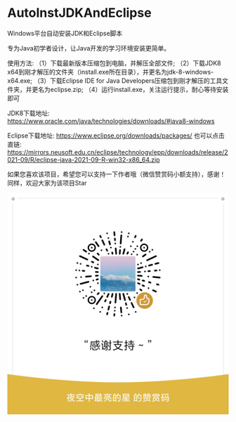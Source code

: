  # AutoInstJDKAndEclipse
Windows平台自动安装JDK和Eclipse脚本

专为Java初学者设计，让Java开发的学习环境安装更简单。

使用方法:
（1）下载最新版本压缩包到电脑，并解压全部文件;
（2）下载JDK8 x64到刚才解压的文件夹（install.exe所在目录），并更名为jdk-8-windows-x64.exe;
（3）下载Eclipse IDE for Java Developers压缩包到刚才解压的工具文件夹，并更名为eclipse.zip;
（4）运行install.exe，关注运行提示，耐心等待安装即可

JDK8下载地址:
https://www.oracle.com/java/technologies/downloads/#java8-windows

Eclipse下载地址:
https://www.eclipse.org/downloads/packages/
也可以点击直链:
https://mirrors.neusoft.edu.cn/eclipse/technology/epp/downloads/release/2021-09/R/eclipse-java-2021-09-R-win32-x86_64.zip

如果您喜欢该项目，希望您可以支持一下作者哦（微信赞赏码小额支持），感谢！同样，欢迎大家为该项目Star

![赞赏码](https://github.com/mty365/LogDumpForWindows/blob/master/images/support.png)
